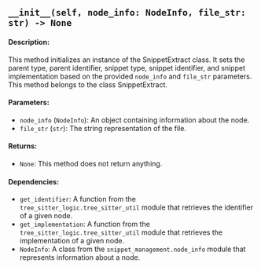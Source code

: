 ## `__init__(self, node_info: NodeInfo, file_str: str) -> None`

#### Description:
This method initializes an instance of the SnippetExtract class. It sets the parent type, parent identifier, snippet type, snippet identifier, and snippet implementation based on the provided `node_info` and `file_str` parameters. This method belongs to the class SnippetExtract.

#### Parameters:
- `node_info` (`NodeInfo`): An object containing information about the node.
- `file_str` (`str`): The string representation of the file.

#### Returns:
- `None`: This method does not return anything.

#### Dependencies:
- `get_identifier`: A function from the `tree_sitter_logic.tree_sitter_util` module that retrieves the identifier of a given node.
- `get_implementation`: A function from the `tree_sitter_logic.tree_sitter_util` module that retrieves the implementation of a given node.
- `NodeInfo`: A class from the `snippet_management.node_info` module that represents information about a node.